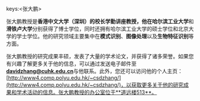keys:<张大鹏>


张大鹏教授是**香港中文大学（深圳）**的校长学勤讲座教授，他在**哈尔滨工业大学**和**滑铁卢大学**分别获得了博士学位，同时还拥有哈尔滨工业大学的硕士学位和北京大学的学士学位。他的研究领域主要集中在**模式识别**、**图像处理**以及**生物特征识别**等方面。

张大鹏教授的研究成果丰硕，发表了大量的学术论文，并获得了诸多荣誉。如果您有兴趣了解更多关于他的信息，可以通过发送电子邮件至**davidzhang@cuhk.edu.cn**与他联系。此外，您还可以访问他的个人主页：[http://www4.comp.polyu.edu.hk/~csdzhang/](http://www4.comp.polyu.edu.hk/~csdzhang/)，以获取更多关于他的研究成果和学术活动的信息。张大鹏教授的办公室位于**道远楼513**。